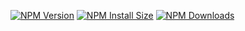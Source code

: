 
[![NPM Version][npm-version-image]][npm-url]
[![NPM Install Size][npm-install-size-image]][npm-install-size-url]
[![NPM Downloads][npm-downloads-image]][npm-downloads-url]

[npm-version-image]: https://badgen.net/npm/v/havel
[npm-url]: https://npmjs.org/package/havel

[npm-install-size-image]: https://badgen.net/packagephobia/install/havel
[npm-install-size-url]: https://packagephobia.com/result?p=havel

[npm-downloads-image]: https://badgen.net/npm/dm/havel
[npm-downloads-url]: https://npmcharts.com/compare/havel?minimal=true
